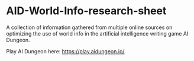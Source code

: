 # AID-World-Info-research-sheet
A collection of information gathered from multiple online sources on optimizing the use of world info in the artificial intelligence writing game AI Dungeon.

Play AI Dungeon here: https://play.aidungeon.io/
